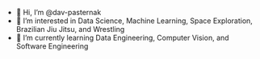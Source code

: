 - 👋 Hi, I’m @dav-pasternak
- 👀 I’m interested in Data Science, Machine Learning, Space Exploration, Brazilian Jiu Jitsu, and Wrestling
- 🌱 I’m currently learning Data Engineering, Computer Vision, and Software Engineering

<!---
dav-pasternak/dav-pasternak is a ✨ special ✨ repository because its `README.md` (this file) appears on your GitHub profile.
You can click the Preview link to take a look at your changes.
--->
